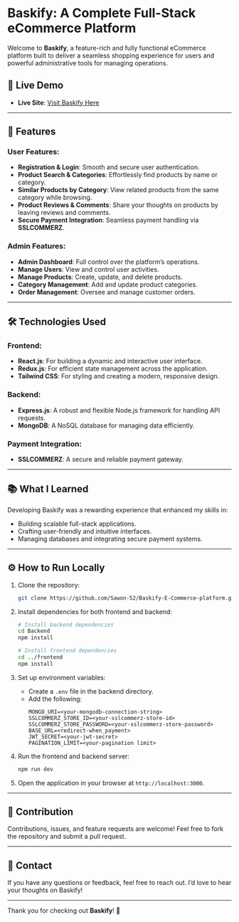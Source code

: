 # Baskify: A Complete Full-Stack eCommerce Platform

Welcome to **Baskify**, a feature-rich and fully functional eCommerce platform built to deliver a seamless shopping experience for users and powerful administrative tools for managing operations.

## 🚀 Live Demo
- **Live Site**: [Visit Baskify Here](https://baskify-e-commerce-platform-wu0y.onrender.com/)


---

## 🌟 Features

### User Features:
- **Registration & Login**: Smooth and secure user authentication.
- **Product Search & Categories**: Effortlessly find products by name or category.
- **Similar Products by Category**: View related products from the same category while browsing.
- **Product Reviews & Comments**: Share your thoughts on products by leaving reviews and comments.
- **Secure Payment Integration**: Seamless payment handling via **SSLCOMMERZ**.

### Admin Features:
- **Admin Dashboard**: Full control over the platform’s operations.
- **Manage Users**: View and control user activities.
- **Manage Products**: Create, update, and delete products.
- **Category Management**: Add and update product categories.
- **Order Management**: Oversee and manage customer orders.

---

## 🛠️ Technologies Used

### Frontend:
- **React.js**: For building a dynamic and interactive user interface.
- **Redux.js**: For efficient state management across the application.
- **Tailwind CSS**: For styling and creating a modern, responsive design.

### Backend:
- **Express.js**: A robust and flexible Node.js framework for handling API requests.
- **MongoDB**: A NoSQL database for managing data efficiently.

### Payment Integration:
- **SSLCOMMERZ**: A secure and reliable payment gateway.

---

## 📚 What I Learned

Developing Baskify was a rewarding experience that enhanced my skills in:
- Building scalable full-stack applications.
- Crafting user-friendly and intuitive interfaces.
- Managing databases and integrating secure payment systems.

---

## ⚙️ How to Run Locally

1. Clone the repository:
   ```bash
   git clone https://github.com/Sawon-52/Baskify-E-Commerce-platform.git
   ```

2. Install dependencies for both frontend and backend:
   ```bash
   # Install backend dependencies
   cd Backend
   npm install

   # Install frontend dependencies
   cd ../frontend
   npm install
   ```

3. Set up environment variables:
   - Create a `.env` file in the backend directory.
   - Add the following:
     ```env
     MONGO_URI=<your-mongodb-connection-string>
     SSLCOMMERZ_STORE_ID=<your-sslcommerz-store-id>
     SSLCOMMERZ_STORE_PASSWORD=<your-sslcommerz-store-password>
     BASE_URL=<redirect-when_payment>
     JWT_SECRET=<your-jwt-secret>
     PAGINATION_LIMIT=<your-pagination limit>
     ```

4. Run the frontend and  backend server:
   ```bash
   npm run dev
   ```

7. Open the application in your browser at `http://localhost:3000`.

---

## 🤝 Contribution

Contributions, issues, and feature requests are welcome! Feel free to fork the repository and submit a pull request.

---

## 📧 Contact

If you have any questions or feedback, feel free to reach out. I’d love to hear your thoughts on Baskify!

---

Thank you for checking out **Baskify**! 🎉
